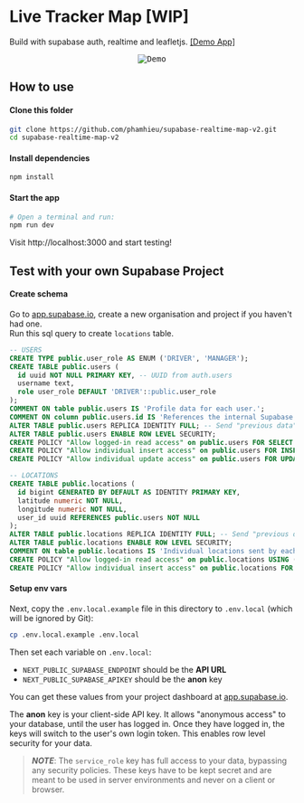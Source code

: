 # Live Tracker Map [WIP]
Build with supabase auth, realtime and leafletjs. [[Demo App]](https://realtime-map-v2.vercel.app/)

<p align="center">
<kbd>
<img src="https://media.giphy.com/media/iDU80ngpsSddc0ObGI/giphy.gif" alt="Demo"/>
</kbd>
</p>

## How to use
#### Clone this folder
```bash
git clone https://github.com/phamhieu/supabase-realtime-map-v2.git
cd supabase-realtime-map-v2
```

#### Install dependencies
```bash
npm install 
```

#### Start the app
```bash
# Open a terminal and run:
npm run dev
```
Visit http://localhost:3000 and start testing!

## Test with your own Supabase Project
#### Create schema
Go to [app.supabase.io](https://app.supabase.io/), create a new organisation and project if you haven't had one.  
Run this sql query to create `locations` table.
```sql
-- USERS
CREATE TYPE public.user_role AS ENUM ('DRIVER', 'MANAGER');
CREATE TABLE public.users (
  id uuid NOT NULL PRIMARY KEY, -- UUID from auth.users
  username text,
  role user_role DEFAULT 'DRIVER'::public.user_role
);
COMMENT ON table public.users IS 'Profile data for each user.';
COMMENT ON column public.users.id IS 'References the internal Supabase Auth user.';
ALTER TABLE public.users REPLICA IDENTITY FULL; -- Send "previous data" on change 
ALTER TABLE public.users ENABLE ROW LEVEL SECURITY;
CREATE POLICY "Allow logged-in read access" on public.users FOR SELECT USING ( auth.role() = 'authenticated' );
CREATE POLICY "Allow individual insert access" on public.users FOR INSERT WITH CHECK ( auth.uid() = id );
CREATE POLICY "Allow individual update access" on public.users FOR UPDATE USING ( auth.uid() = id );

-- LOCATIONS
CREATE TABLE public.locations (
  id bigint GENERATED BY DEFAULT AS IDENTITY PRIMARY KEY,
  latitude numeric NOT NULL,
  longitude numeric NOT NULL,
  user_id uuid REFERENCES public.users NOT NULL
);
ALTER TABLE public.locations REPLICA IDENTITY FULL; -- Send "previous data" on change
ALTER TABLE public.locations ENABLE ROW LEVEL SECURITY;
COMMENT ON table public.locations IS 'Individual locations sent by each user.';
CREATE POLICY "Allow logged-in read access" on public.locations USING ( auth.role() = 'authenticated' );
CREATE POLICY "Allow individual insert access" on public.locations FOR INSERT WITH CHECK ( auth.uid() = user_id );
```

#### Setup env vars
Next, copy the `.env.local.example` file in this directory to `.env.local` (which will be ignored by Git):

```bash
cp .env.local.example .env.local
```

Then set each variable on `.env.local`:

- `NEXT_PUBLIC_SUPABASE_ENDPOINT` should be the **API URL**
- `NEXT_PUBLIC_SUPABASE_APIKEY` should be the **anon** key

You can get these values from your project dashboard at [app.supabase.io](https://app.supabase.io/).

The **anon** key is your client-side API key. It allows "anonymous access" to your database, until the user has logged in. Once they have logged in, the keys will switch to the user's own login token. This enables row level security for your data.

> **_NOTE_**: The `service_role` key has full access to your data, bypassing any security policies. These keys have to be kept secret and are meant to be used in server environments and never on a client or browser.
